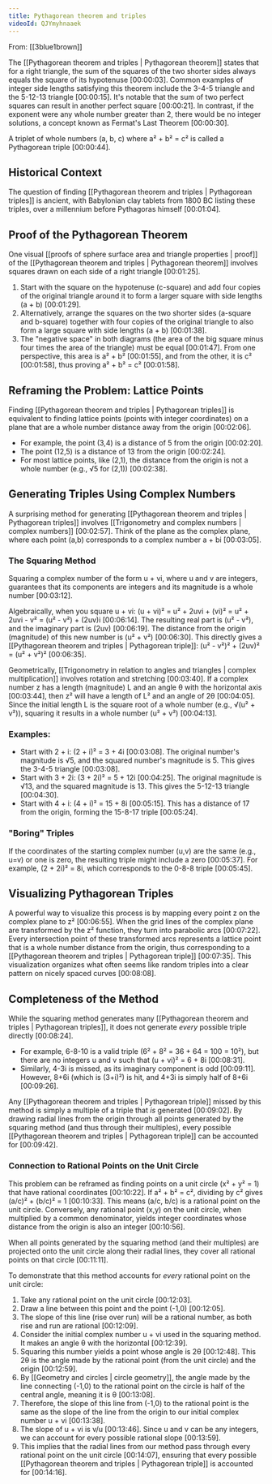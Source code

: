 ```yaml
---
title: Pythagorean theorem and triples
videoId: QJYmyhnaaek
---
```


From: [[3blue1brown]] <br/> 

The [[Pythagorean theorem and triples | Pythagorean theorem]] states that for a right triangle, the sum of the squares of the two shorter sides always equals the square of its hypotenuse <a class="yt-timestamp" data-t="00:00:03">[00:00:03]</a>. Common examples of integer side lengths satisfying this theorem include the 3-4-5 triangle and the 5-12-13 triangle <a class="yt-timestamp" data-t="00:00:15">[00:00:15]</a>. It's notable that the sum of two perfect squares can result in another perfect square <a class="yt-timestamp" data-t="00:00:21">[00:00:21]</a>. In contrast, if the exponent were any whole number greater than 2, there would be no integer solutions, a concept known as Fermat's Last Theorem <a class="yt-timestamp" data-t="00:00:30">[00:00:30]</a>.

A triplet of whole numbers (a, b, c) where a² + b² = c² is called a Pythagorean triple <a class="yt-timestamp" data-t="00:00:44">[00:00:44]</a>.

## Historical Context

The question of finding [[Pythagorean theorem and triples | Pythagorean triples]] is ancient, with Babylonian clay tablets from 1800 BC listing these triples, over a millennium before Pythagoras himself <a class="yt-timestamp" data-t="00:01:04">[00:01:04]</a>.

## Proof of the Pythagorean Theorem

One visual [[proofs of sphere surface area and triangle properties | proof]] of the [[Pythagorean theorem and triples | Pythagorean theorem]] involves squares drawn on each side of a right triangle <a class="yt-timestamp" data-t="00:01:25">[00:01:25]</a>.
1.  Start with the square on the hypotenuse (c-square) and add four copies of the original triangle around it to form a larger square with side lengths (a + b) <a class="yt-timestamp" data-t="00:01:29">[00:01:29]</a>.
2.  Alternatively, arrange the squares on the two shorter sides (a-square and b-square) together with four copies of the original triangle to also form a large square with side lengths (a + b) <a class="yt-timestamp" data-t="00:01:38">[00:01:38]</a>.
3.  The "negative space" in both diagrams (the area of the big square minus four times the area of the triangle) must be equal <a class="yt-timestamp" data-t="00:01:47">[00:01:47]</a>. From one perspective, this area is a² + b² <a class="yt-timestamp" data-t="00:01:55">[00:01:55]</a>, and from the other, it is c² <a class="yt-timestamp" data-t="00:01:58">[00:01:58]</a>, thus proving a² + b² = c² <a class="yt-timestamp" data-t="00:01:58">[00:01:58]</a>.

## Reframing the Problem: Lattice Points

Finding [[Pythagorean theorem and triples | Pythagorean triples]] is equivalent to finding lattice points (points with integer coordinates) on a plane that are a whole number distance away from the origin <a class="yt-timestamp" data-t="00:02:06">[00:02:06]</a>.
*   For example, the point (3,4) is a distance of 5 from the origin <a class="yt-timestamp" data-t="00:02:20">[00:02:20]</a>.
*   The point (12,5) is a distance of 13 from the origin <a class="yt-timestamp" data-t="00:02:24">[00:02:24]</a>.
*   For most lattice points, like (2,1), the distance from the origin is not a whole number (e.g., √5 for (2,1)) <a class="yt-timestamp" data-t="00:02:38">[00:02:38]</a>.

## Generating Triples Using Complex Numbers

A surprising method for generating [[Pythagorean theorem and triples | Pythagorean triples]] involves [[Trigonometry and complex numbers | complex numbers]] <a class="yt-timestamp" data-t="00:02:57">[00:02:57]</a>.
Think of the plane as the complex plane, where each point (a,b) corresponds to a complex number a + bi <a class="yt-timestamp" data-t="00:03:05">[00:03:05]</a>.

### The Squaring Method
Squaring a complex number of the form u + vi, where u and v are integers, guarantees that its components are integers and its magnitude is a whole number <a class="yt-timestamp" data-t="00:03:12">[00:03:12]</a>.

Algebraically, when you square u + vi:
(u + vi)² = u² + 2uvi + (vi)² = u² + 2uvi - v² = (u² - v²) + (2uv)i <a class="yt-timestamp" data-t="00:06:14">[00:06:14]</a>.
The resulting real part is (u² - v²), and the imaginary part is (2uv) <a class="yt-timestamp" data-t="00:06:19">[00:06:19]</a>. The distance from the origin (magnitude) of this new number is (u² + v²) <a class="yt-timestamp" data-t="00:06:30">[00:06:30]</a>. This directly gives a [[Pythagorean theorem and triples | Pythagorean triple]]: (u² - v²)² + (2uv)² = (u² + v²)² <a class="yt-timestamp" data-t="00:06:35">[00:06:35]</a>.

Geometrically, [[Trigonometry in relation to angles and triangles | complex multiplication]] involves rotation and stretching <a class="yt-timestamp" data-t="00:03:40">[00:03:40]</a>. If a complex number z has a length (magnitude) L and an angle θ with the horizontal axis <a class="yt-timestamp" data-t="00:03:44">[00:03:44]</a>, then z² will have a length of L² and an angle of 2θ <a class="yt-timestamp" data-t="00:04:05">[00:04:05]</a>.
Since the initial length L is the square root of a whole number (e.g., √(u² + v²)), squaring it results in a whole number (u² + v²) <a class="yt-timestamp" data-t="00:04:13">[00:04:13]</a>.

### Examples:
*   Start with 2 + i: (2 + i)² = 3 + 4i <a class="yt-timestamp" data-t="00:03:08">[00:03:08]</a>. The original number's magnitude is √5, and the squared number's magnitude is 5. This gives the 3-4-5 triangle <a class="yt-timestamp" data-t="00:03:08">[00:03:08]</a>.
*   Start with 3 + 2i: (3 + 2i)² = 5 + 12i <a class="yt-timestamp" data-t="00:04:25">[00:04:25]</a>. The original magnitude is √13, and the squared magnitude is 13. This gives the 5-12-13 triangle <a class="yt-timestamp" data-t="00:04:30">[00:04:30]</a>.
*   Start with 4 + i: (4 + i)² = 15 + 8i <a class="yt-timestamp" data-t="00:05:15">[00:05:15]</a>. This has a distance of 17 from the origin, forming the 15-8-17 triple <a class="yt-timestamp" data-t="00:05:24">[00:05:24]</a>.

### "Boring" Triples
If the coordinates of the starting complex number (u,v) are the same (e.g., u=v) or one is zero, the resulting triple might include a zero <a class="yt-timestamp" data-t="00:05:37">[00:05:37]</a>. For example, (2 + 2i)² = 8i, which corresponds to the 0-8-8 triple <a class="yt-timestamp" data-t="00:05:45">[00:05:45]</a>.

## Visualizing Pythagorean Triples

A powerful way to visualize this process is by mapping every point z on the complex plane to z² <a class="yt-timestamp" data-t="00:06:55">[00:06:55]</a>.
When the grid lines of the complex plane are transformed by the z² function, they turn into parabolic arcs <a class="yt-timestamp" data-t="00:07:22">[00:07:22]</a>. Every intersection point of these transformed arcs represents a lattice point that is a whole number distance from the origin, thus corresponding to a [[Pythagorean theorem and triples | Pythagorean triple]] <a class="yt-timestamp" data-t="00:07:35">[00:07:35]</a>. This visualization organizes what often seems like random triples into a clear pattern on nicely spaced curves <a class="yt-timestamp" data-t="00:08:08">[00:08:08]</a>.

## Completeness of the Method

While the squaring method generates many [[Pythagorean theorem and triples | Pythagorean triples]], it does not generate *every* possible triple directly <a class="yt-timestamp" data-t="00:08:24">[00:08:24]</a>.
*   For example, 6-8-10 is a valid triple (6² + 8² = 36 + 64 = 100 = 10²), but there are no integers u and v such that (u + vi)² = 6 + 8i <a class="yt-timestamp" data-t="00:08:31">[00:08:31]</a>.
*   Similarly, 4-3i is missed, as its imaginary component is odd <a class="yt-timestamp" data-t="00:09:11">[00:09:11]</a>. However, 8+6i (which is (3+i)²) is hit, and 4+3i is simply half of 8+6i <a class="yt-timestamp" data-t="00:09:26">[00:09:26]</a>.

Any [[Pythagorean theorem and triples | Pythagorean triple]] missed by this method is simply a multiple of a triple that *is* generated <a class="yt-timestamp" data-t="00:09:02">[00:09:02]</a>. By drawing radial lines from the origin through all points generated by the squaring method (and thus through their multiples), every possible [[Pythagorean theorem and triples | Pythagorean triple]] can be accounted for <a class="yt-timestamp" data-t="00:09:42">[00:09:42]</a>.

### Connection to Rational Points on the Unit Circle
This problem can be reframed as finding points on a unit circle (x² + y² = 1) that have rational coordinates <a class="yt-timestamp" data-t="00:10:22">[00:10:22]</a>.
If a² + b² = c², dividing by c² gives (a/c)² + (b/c)² = 1 <a class="yt-timestamp" data-t="00:10:33">[00:10:33]</a>. This means (a/c, b/c) is a rational point on the unit circle. Conversely, any rational point (x,y) on the unit circle, when multiplied by a common denominator, yields integer coordinates whose distance from the origin is also an integer <a class="yt-timestamp" data-t="00:10:56">[00:10:56]</a>.

When all points generated by the squaring method (and their multiples) are projected onto the unit circle along their radial lines, they cover all rational points on that circle <a class="yt-timestamp" data-t="00:11:11">[00:11:11]</a>.

To demonstrate that this method accounts for *every* rational point on the unit circle:
1.  Take any rational point on the unit circle <a class="yt-timestamp" data-t="00:12:03">[00:12:03]</a>.
2.  Draw a line between this point and the point (-1,0) <a class="yt-timestamp" data-t="00:12:05">[00:12:05]</a>.
3.  The slope of this line (rise over run) will be a rational number, as both rise and run are rational <a class="yt-timestamp" data-t="00:12:09">[00:12:09]</a>.
4.  Consider the initial complex number u + vi used in the squaring method. It makes an angle θ with the horizontal <a class="yt-timestamp" data-t="00:12:39">[00:12:39]</a>.
5.  Squaring this number yields a point whose angle is 2θ <a class="yt-timestamp" data-t="00:12:48">[00:12:48]</a>. This 2θ is the angle made by the rational point (from the unit circle) and the origin <a class="yt-timestamp" data-t="00:12:59">[00:12:59]</a>.
6.  By [[Geometry and circles | circle geometry]], the angle made by the line connecting (-1,0) to the rational point on the circle is half of the central angle, meaning it is θ <a class="yt-timestamp" data-t="00:13:08">[00:13:08]</a>.
7.  Therefore, the slope of this line from (-1,0) to the rational point is the same as the slope of the line from the origin to our initial complex number u + vi <a class="yt-timestamp" data-t="00:13:38">[00:13:38]</a>.
8.  The slope of u + vi is v/u <a class="yt-timestamp" data-t="00:13:46">[00:13:46]</a>. Since u and v can be any integers, we can account for every possible rational slope <a class="yt-timestamp" data-t="00:13:59">[00:13:59]</a>.
9.  This implies that the radial lines from our method pass through every rational point on the unit circle <a class="yt-timestamp" data-t="00:14:07">[00:14:07]</a>, ensuring that every possible [[Pythagorean theorem and triples | Pythagorean triple]] is accounted for <a class="yt-timestamp" data-t="00:14:16">[00:14:16]</a>.